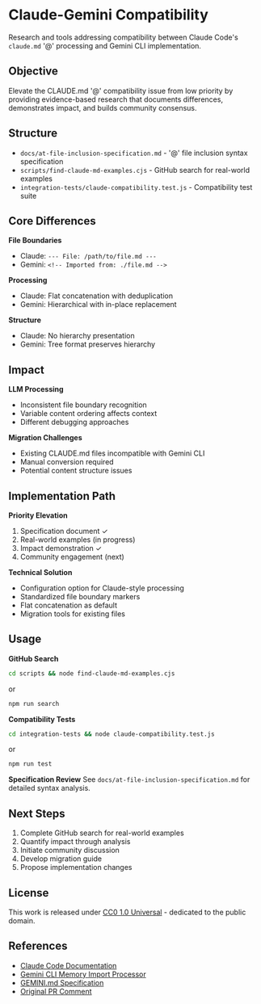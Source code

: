 # Claude-Gemini Compatibility

Research and tools addressing compatibility between Claude Code's `claude.md` '@' processing and Gemini CLI implementation.

## Objective

Elevate the CLAUDE.md '@' compatibility issue from low priority by providing evidence-based research that documents differences, demonstrates impact, and builds community consensus.

## Structure

- `docs/at-file-inclusion-specification.md` - '@' file inclusion syntax specification
- `scripts/find-claude-md-examples.cjs` - GitHub search for real-world examples
- `integration-tests/claude-compatibility.test.js` - Compatibility test suite

## Core Differences

**File Boundaries**
- Claude: `--- File: /path/to/file.md ---`
- Gemini: `<!-- Imported from: ./file.md -->`

**Processing**
- Claude: Flat concatenation with deduplication
- Gemini: Hierarchical with in-place replacement

**Structure**
- Claude: No hierarchy presentation
- Gemini: Tree format preserves hierarchy

## Impact

**LLM Processing**
- Inconsistent file boundary recognition
- Variable content ordering affects context
- Different debugging approaches

**Migration Challenges**
- Existing CLAUDE.md files incompatible with Gemini CLI
- Manual conversion required
- Potential content structure issues

## Implementation Path

**Priority Elevation**
1. Specification document ✓
2. Real-world examples (in progress)
3. Impact demonstration ✓
4. Community engagement (next)

**Technical Solution**
- Configuration option for Claude-style processing
- Standardized file boundary markers
- Flat concatenation as default
- Migration tools for existing files

## Usage

**GitHub Search**
```bash
cd scripts && node find-claude-md-examples.cjs
```
or
```bash
npm run search
```

**Compatibility Tests**
```bash
cd integration-tests && node claude-compatibility.test.js
```
or
```bash
npm run test
```

**Specification Review**
See `docs/at-file-inclusion-specification.md` for detailed syntax analysis.

## Next Steps

1. Complete GitHub search for real-world examples
2. Quantify impact through analysis
3. Initiate community discussion
4. Develop migration guide
5. Propose implementation changes

## License

This work is released under [CC0 1.0 Universal](LICENSE) - dedicated to the public domain.

## References

- [Claude Code Documentation](https://docs.anthropic.com/claude/docs)
- [Gemini CLI Memory Import Processor](https://github.com/google-gemini/gemini-cli/blob/main/packages/core/src/utils/memoryImportProcessor.test.ts)
- [GEMINI.md Specification](https://github.com/google-gemini/gemini-cli/blob/main/docs/index.md)
- [Original PR Comment](https://github.com/google-gemini/gemini-cli/pull/2978#issuecomment-3119576329)

